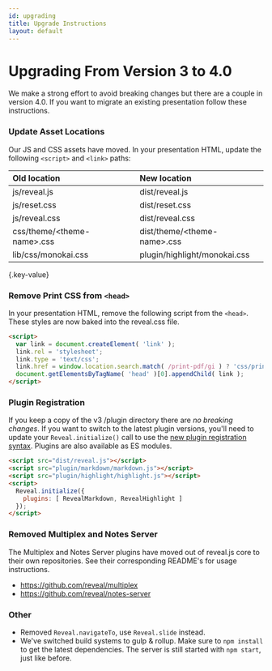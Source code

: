 ```yaml
---
id: upgrading
title: Upgrade Instructions
layout: default
---
```


# Upgrading From Version 3 to 4.0
We make a strong effort to avoid breaking changes but there are a couple in version 4.0. If you want to migrate an existing presentation follow these instructions.

### Update Asset Locations
Our JS and CSS assets have moved. In your presentation HTML, update the following `<script>` and `<link>` paths:

| Old location                      | New location
| :-                                | :-
| js/reveal.js                      | dist/reveal.js
| js/reset.css                      | dist/reset.css
| js/reveal.css                     | dist/reveal.css
| css/theme/&lt;theme-name&gt;.css  | dist/theme/&lt;theme-name&gt;.css
| lib/css/monokai.css               | plugin/highlight/monokai.css
{.key-value}


### Remove Print CSS from `<head>`
In your presentation HTML, remove the following script from the `<head>`. These styles are now baked into the reveal.css file.

```html
<script>
  var link = document.createElement( 'link' );
  link.rel = 'stylesheet';
  link.type = 'text/css';
  link.href = window.location.search.match( /print-pdf/gi ) ? 'css/print/pdf.css' : 'css/print/paper.css';
  document.getElementsByTagName( 'head' )[0].appendChild( link );
</script>
```

### Plugin Registration
If you keep a copy of the v3 /plugin directory there are *no breaking changes*. If you want to switch to the latest plugin versions, you'll need to update your `Reveal.initialize()` call to use the [new plugin registration syntax](/plugins/). Plugins are also available as ES modules.

```html
<script src="dist/reveal.js"></script>
<script src="plugin/markdown/markdown.js"></script>
<script src="plugin/highlight/highlight.js"></script>
<script>
  Reveal.initialize({
    plugins: [ RevealMarkdown, RevealHighlight ]
  });
</script>
```


### Removed Multiplex and Notes Server
The Multiplex and Notes Server plugins have moved out of reveal.js core to their own repositories. See their corresponding README's for usage instructions.
- https://github.com/reveal/multiplex
- https://github.com/reveal/notes-server

### Other
- Removed `Reveal.navigateTo`, use `Reveal.slide` instead.
- We've switched build systems to gulp & rollup. Make sure to `npm install` to get the latest dependencies. The server is still started with `npm start`, just like before.
